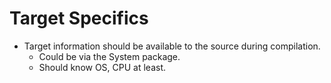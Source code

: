 # Target Specifics

* Target information should be available to the source during compilation.
  - Could be via the System package.
  - Should know OS, CPU at least.
